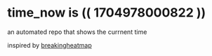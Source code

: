 # time_now is (( 1704978000822 ))

an automated repo that shows the currnent time

inspired by [breakingheatmap](https://github.com/breakingheatmap/breakingheatmap)